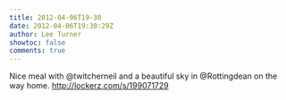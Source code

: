 ```yaml
---
title: 2012-04-06T19-30
date: 2012-04-06T19:30:29Z
author: Lee Turner
showtoc: false
comments: true
---
```


Nice meal with @twitcherneil and a beautiful sky in @Rottingdean on the way home.  http://lockerz.com/s/199071729

